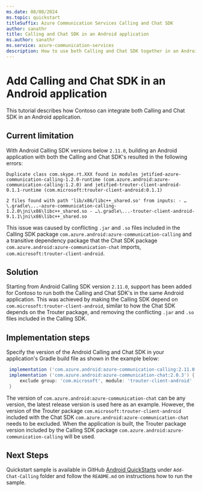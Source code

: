 ```yaml
---
ms.date: 08/08/2024
ms.topic: quickstart
titleSuffix: Azure Communication Services Calling and Chat SDK
author: sanathr
title: Calling and Chat SDK in an Android application
ms.author: sanathr
ms.service: azure-communication-services
description: How to use both Calling and Chat SDK together in an Android application.
---
```

# Add Calling and Chat SDK in an Android application

This tutorial describes how Contoso can integrate both Calling and Chat SDK in an Android application.

## Current limitation

With Android Calling SDK versions below `2.11.0`, building an Android application with both the Calling and Chat SDK's resulted in the following errors:

```
Duplicate class com.skype.rt.XXX found in modules jetified-azure-communication-calling-1.2.0-runtime (com.azure.android:azure-communication-calling:1.2.0) and jetified-trouter-client-android-0.1.1-runtime (com.microsoft:trouter-client-android:0.1.1)

2 files found with path 'lib/x86/libc++_shared.so' from inputs: - …\.gradle\...-azure-communication-calling-1.2.0\jni\x86\libc++_shared.so - …\.gradle\...-trouter-client-android-9.1.1\jni\x86\libc++_shared.so
```

This issue was caused by conflicting `.jar` and `.so` files included in the Calling SDK package `com.azure.android:azure-communication-calling` and a transitive dependency package that the Chat SDK package `com.azure.android:azure-communication-chat` imports, `com.microsoft:trouter-client-android`.

## Solution
Starting from Android Calling SDK version `2.11.0`, support has been added for Contoso to run both the Calling and Chat SDK's in the same Android application. This was achieved by making the Calling SDK depend on `com.microsoft:trouter-client-android`, similar to how the Chat SDK depends on the Trouter package, and removing the conflicting `.jar` and `.so` files included in the Calling SDK.

## Implementation steps

Specify the version of the Android Calling and Chat SDK in your application's Gradle build file as shown in the example below:

   ```gradle
    implementation ('com.azure.android:azure-communication-calling:2.11.0')
    implementation ('com.azure.android:azure-communication-chat:2.0.3') {
        exclude group: 'com.microsoft', module: 'trouter-client-android'
    }
   ```

The version of `com.azure.android:azure-communication-chat` can be any version, the latest release version is used here as an example. However, the version of the Trouter package `com.microsoft:trouter-client-android` included with the Chat SDK `com.azure.android:azure-communication-chat` needs to be excluded. When the application is built, the Trouter package version included by the Calling SDK package `com.azure.android:azure-communication-calling` will be used.

## Next Steps
Quickstart sample is available in GitHub [Android QuickStarts](https://github.com/Azure-Samples/communication-services-android-quickstarts.git) under `Add-Chat-Calling` folder and follow the `README.md` on instructions how to run the sample.
